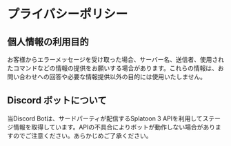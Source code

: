 # プライバシーポリシー

## 個人情報の利用目的
お客様からエラーメッセージを受け取った場合、サーバー名、送信者、使用されたコマンドなどの情報の提供をお願いする場合があります。これらの情報は、お問い合わせへの回答や必要な情報提供以外の目的には使用いたしません。

## Discord ボットについて
当Discord Botは、サードパーティが配信するSplatoon 3 APIを利用してステージ情報を取得しています。APIの不具合によりボットが動作しない場合がありますのでご注意ください。あらかじめご了承ください。
